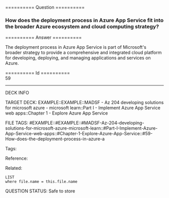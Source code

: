 ========== Question ==========  

### How does the deployment process in Azure App Service fit into the broader Azure ecosystem and cloud computing strategy?  

========== Answer ==========  

The deployment process in Azure App Service is part of Microsoft's broader
strategy to provide a comprehensive and integrated cloud platform for
developing, deploying, and managing applications and services on Azure.

========== Id ==========  
59

---

DECK INFO

TARGET DECK: EXAMPLE::EXAMPLE::MADSF - Az 204 developing solutions for microsoft azure - microsoft learn::Part I - Implement Azure App Service web apps::Chapter 1 - Explore Azure App Service

FILE TAGS: #EXAMPLE::#EXAMPLE::#MADSF-Az-204-developing-solutions-for-microsoft-azure-microsoft-learn::#Part-I-Implement-Azure-App-Service-web-apps::#Chapter-1-Explore-Azure-App-Service::#59-How-does-the-deployment-process-in-azure-a

Tags:

Reference:

Related:

```dataview
LIST
where file.name = this.file.name
```
QUESTION STATUS: Safe to store
